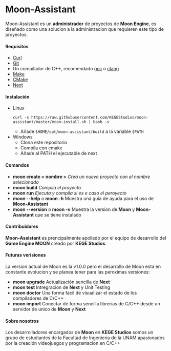 # Moon-Assistant

Moon-Assistant es un **administrador** de proyectos de **Moon Engine**, es diseñado como una solucion a la administracion que requieren este tipo de proyectos.

#### Requisitos
- [Curl](https://curl.se/)
- [Git](https://git-scm.com/)
- Un compilador de C++, recomendado [gcc](https://gcc.gnu.org/) o [clang](https://clang.llvm.org/)
- [Make](https://www.gnu.org/software/make/)
- [CMake](https://cmake.org/)
- [Next](https://github.com/KEGEStudios/Next)

#### Instalación

- Linux
    ```
    curl -s https://raw.githubusercontent.com/KEGEStudios/moon-assistant/master/moon-install.sh | bash -s
    ```
    - Añade ```$HOME/opt/moon-assistant/build``` a la variable ```$PATH```
- Windows
    - Clona este repositorio
    - Compila con cmake
    - Añade al PATH el ejecutable de next

#### Comandos

- **moon create < nombre >** *Crea un nuevo proyecto con el nombre selecionado*
- **moon build** *Compila el proyecto*
- **moon run** *Ejecuta y compila si es e caso el peroyecto*
- **moon --help** o **moon -h** Muestra una guia de ayuda para el uso de **Moon-Assistant**
- **moon --version** o **moon -v** Muestra la version de **Moon** y **Moon-Assistant** que se tiene instalado

#### Contribuidores

**Moon-Assistant** es prencipalmente apollado por el equipo de desarrollo del **Game Engine MOON** creado por **KEGE Studios**.

#### Futuras verisiones

La version actual de Moon es la v1.0.0 pero el desarrollo de Moon esta en constante evolucion y se planea tener para las peroximas versiones:
- **moon upgrade** Actualización sencilla de **Next**
- **moon test** Intregracion de **Next** y Unit Testing
- **moon doctor** Una forma facil de visualizar el estado de los compiladores de C/C++
- **moon import** Conectar de forma sencilla librerias de C/C++ desde un servidor de unico de **Moon** y **Next**

#### Sobre nosotros

Los desarrolladores encargados de **Moon** en **KEGE Studios** somos un grupo de estudiantes de la Facultad de Ingenieria de la UNAM apasionados por la creación  videojuegos y programacion en C/C++

